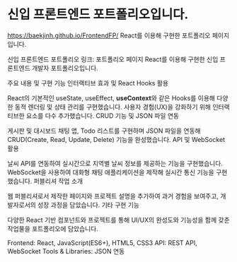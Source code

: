 # 신입 프론트엔드 포트폴리오입니다.

https://baekjinh.github.io/FrontendFP/
React를 이용해 구현한 포트폴리오 페이지입니다.



신입 프론트엔드 포트폴리오
링크: 포트폴리오 페이지
React를 이용해 구현한 신입 프론트엔드 개발자 포트폴리오입니다.

주요 내용 및 구현 기능
인터랙티브 효과 및 React Hooks 활용

React의 기본적인 useState, useEffect, **useContext**와 같은 Hooks를 이용해 다양한 동적 렌더링 및 상태 관리를 구현했습니다.
사용자 경험(UX)을 강화하기 위해 인터랙티브한 요소를 다수 추가했습니다.
CRUD 기능 및 JSON 파일 연동

게시판 및 대시보드 채팅 앱, Todo 리스트를 구현하며 JSON 파일을 연동해 CRUD(Create, Read, Update, Delete) 기능을 완성했습니다.
API 및 WebSocket 활용

날씨 API를 연동하여 실시간으로 지역별 날씨 정보를 제공하는 기능을 구현했습니다.
WebSocket을 사용하여 대화형 채팅 애플리케이션을 제작해 실시간 통신 기능을 구현했습니다.
퍼블리셔 작업 소개

웹 퍼블리셔로서 제작한 페이지와 프로젝트 설명을 추가하여 과거 경험을 보여주고, 개발자로서의 성장 과정을 담았습니다.
기타 구현 기능

다양한 React 기반 컴포넌트와 프로젝트를 통해 UI/UX의 완성도와 기능성을 함께 갖춘 작업물을 포트폴리오에 담았습니다.


Frontend: React, JavaScript(ES6+), HTML5, CSS3
API: REST API, WebSocket
Tools & Libraries: JSON 연동
